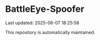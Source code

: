 # BattleEye-Spoofer

Last updated: 2025-06-07 18:25:58

This repository is automatically maintained.
